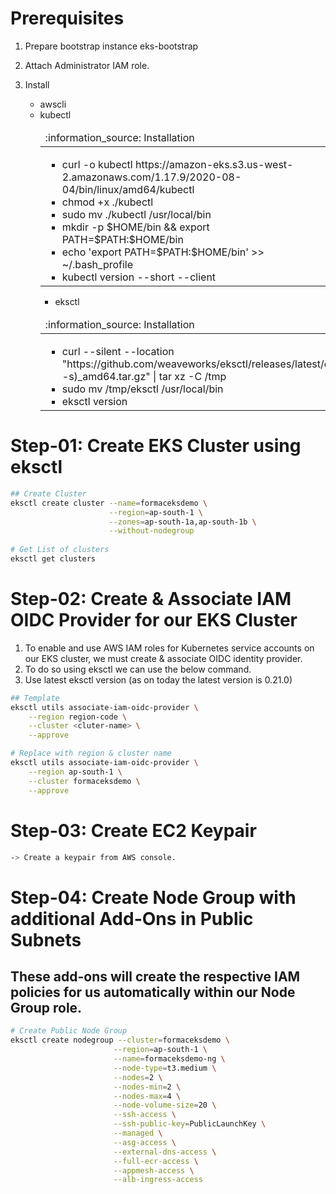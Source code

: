 # Prerequisites
1. Prepare bootstrap instance eks-bootstrap
2. Attach Administrator IAM role.
3. Install 
    - awscli
    - kubectl
      <table>
      <thead>
        <tr>
          <td align="left">
            :information_source: Installation
          </td>
        </tr>
      </thead>
      <tbody>
        <tr>
          <td>
            <ul>
              <li>curl -o kubectl https://amazon-eks.s3.us-west-2.amazonaws.com/1.17.9/2020-08-04/bin/linux/amd64/kubectl</li>
              <li>chmod +x ./kubectl</li>
              <li>sudo mv ./kubectl /usr/local/bin</li>
              <li>mkdir -p $HOME/bin && export PATH=$PATH:$HOME/bin</li>
              <li>echo 'export PATH=$PATH:$HOME/bin' >> ~/.bash_profile</li>
              <li>kubectl version --short --client</li>
            </ul>
          </td>
        </tr>
      </tbody>
    </table>
      

    - eksctl
    
    <table>
      <thead>
        <tr>
          <td align="left">
            :information_source: Installation
          </td>
        </tr>
      </thead>
      <tbody>
        <tr>
          <td>
            <ul>
              <li>curl --silent --location "https://github.com/weaveworks/eksctl/releases/latest/download/eksctl_$(uname -s)_amd64.tar.gz" | tar xz -C /tmp</li>
              <li>sudo mv /tmp/eksctl /usr/local/bin</li>
              <li>eksctl version</li>
            </ul>
          </td>
        </tr>
      </tbody>
    </table>
    
       
       
       
     


# Step-01: Create EKS Cluster using eksctl

````bash
## Create Cluster
eksctl create cluster --name=formaceksdemo \
                      --region=ap-south-1 \
                      --zones=ap-south-1a,ap-south-1b \
                      --without-nodegroup 
                      
# Get List of clusters
eksctl get clusters
````


# Step-02: Create & Associate IAM OIDC Provider for our EKS Cluster
1. To enable and use AWS IAM roles for Kubernetes service accounts on our EKS cluster, we must create & associate OIDC identity provider.
2. To do so using eksctl we can use the below command.
3. Use latest eksctl version (as on today the latest version is 0.21.0)

````bash
## Template
eksctl utils associate-iam-oidc-provider \
    --region region-code \
    --cluster <cluter-name> \
    --approve

# Replace with region & cluster name
eksctl utils associate-iam-oidc-provider \
    --region ap-south-1 \
    --cluster formaceksdemo \
    --approve
````
    
# Step-03: Create EC2 Keypair
````bash
-> Create a keypair from AWS console.
````

# Step-04: Create Node Group with additional Add-Ons in Public Subnets

## These add-ons will create the respective IAM policies for us automatically within our Node Group role.

````bash
# Create Public Node Group   
eksctl create nodegroup --cluster=formaceksdemo \
                       --region=ap-south-1 \
                       --name=formaceksdemo-ng \
                       --node-type=t3.medium \
                       --nodes=2 \
                       --nodes-min=2 \
                       --nodes-max=4 \
                       --node-volume-size=20 \
                       --ssh-access \
                       --ssh-public-key=PublicLaunchKey \
                       --managed \
                       --asg-access \
                       --external-dns-access \
                       --full-ecr-access \
                       --appmesh-access \
                       --alb-ingress-access
 ````
